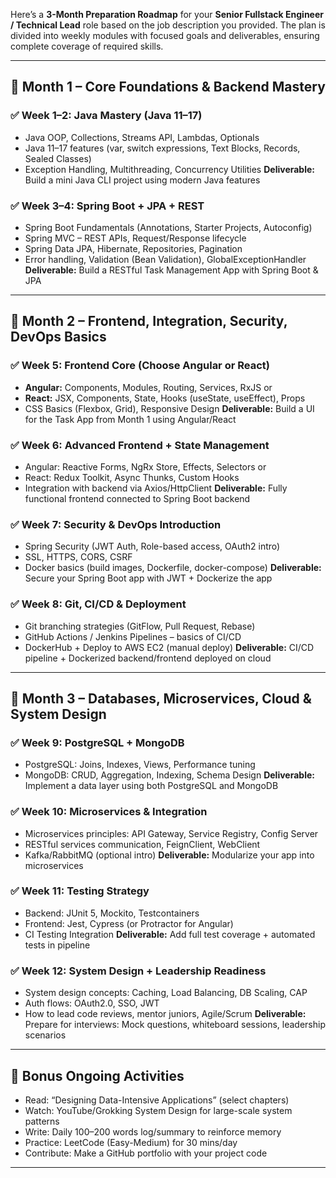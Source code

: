 Here’s a **3-Month Preparation Roadmap** for your **Senior Fullstack Engineer / Technical Lead** role based on the job description you provided. The plan is divided into weekly modules with focused goals and deliverables, ensuring complete coverage of required skills.

---

## 📅 **Month 1 – Core Foundations & Backend Mastery**

### ✅ **Week 1–2: Java Mastery (Java 11–17)**

- Java OOP, Collections, Streams API, Lambdas, Optionals
- Java 11–17 features (var, switch expressions, Text Blocks, Records, Sealed Classes)
- Exception Handling, Multithreading, Concurrency Utilities
  **Deliverable:** Build a mini Java CLI project using modern Java features

### ✅ **Week 3–4: Spring Boot + JPA + REST**

- Spring Boot Fundamentals (Annotations, Starter Projects, Autoconfig)
- Spring MVC – REST APIs, Request/Response lifecycle
- Spring Data JPA, Hibernate, Repositories, Pagination
- Error handling, Validation (Bean Validation), GlobalExceptionHandler
  **Deliverable:** Build a RESTful Task Management App with Spring Boot & JPA

---

## 📅 **Month 2 – Frontend, Integration, Security, DevOps Basics**

### ✅ **Week 5: Frontend Core (Choose Angular or React)**

- **Angular:** Components, Modules, Routing, Services, RxJS
  or
- **React:** JSX, Components, State, Hooks (useState, useEffect), Props
- CSS Basics (Flexbox, Grid), Responsive Design
  **Deliverable:** Build a UI for the Task App from Month 1 using Angular/React

### ✅ **Week 6: Advanced Frontend + State Management**

- Angular: Reactive Forms, NgRx Store, Effects, Selectors
  or
- React: Redux Toolkit, Async Thunks, Custom Hooks
- Integration with backend via Axios/HttpClient
  **Deliverable:** Fully functional frontend connected to Spring Boot backend

### ✅ **Week 7: Security & DevOps Introduction**

- Spring Security (JWT Auth, Role-based access, OAuth2 intro)
- SSL, HTTPS, CORS, CSRF
- Docker basics (build images, Dockerfile, docker-compose)
  **Deliverable:** Secure your Spring Boot app with JWT + Dockerize the app

### ✅ **Week 8: Git, CI/CD & Deployment**

- Git branching strategies (GitFlow, Pull Request, Rebase)
- GitHub Actions / Jenkins Pipelines – basics of CI/CD
- DockerHub + Deploy to AWS EC2 (manual deploy)
  **Deliverable:** CI/CD pipeline + Dockerized backend/frontend deployed on cloud

---

## 📅 **Month 3 – Databases, Microservices, Cloud & System Design**

### ✅ **Week 9: PostgreSQL + MongoDB**

- PostgreSQL: Joins, Indexes, Views, Performance tuning
- MongoDB: CRUD, Aggregation, Indexing, Schema Design
  **Deliverable:** Implement a data layer using both PostgreSQL and MongoDB

### ✅ **Week 10: Microservices & Integration**

- Microservices principles: API Gateway, Service Registry, Config Server
- RESTful services communication, FeignClient, WebClient
- Kafka/RabbitMQ (optional intro)
  **Deliverable:** Modularize your app into microservices

### ✅ **Week 11: Testing Strategy**

- Backend: JUnit 5, Mockito, Testcontainers
- Frontend: Jest, Cypress (or Protractor for Angular)
- CI Testing Integration
  **Deliverable:** Add full test coverage + automated tests in pipeline

### ✅ **Week 12: System Design + Leadership Readiness**

- System design concepts: Caching, Load Balancing, DB Scaling, CAP
- Auth flows: OAuth2.0, SSO, JWT
- How to lead code reviews, mentor juniors, Agile/Scrum
  **Deliverable:** Prepare for interviews: Mock questions, whiteboard sessions, leadership scenarios

---

## 🧠 **Bonus Ongoing Activities**

- Read: “Designing Data-Intensive Applications” (select chapters)
- Watch: YouTube/Grokking System Design for large-scale system patterns
- Write: Daily 100–200 words log/summary to reinforce memory
- Practice: LeetCode (Easy-Medium) for 30 mins/day
- Contribute: Make a GitHub portfolio with your project code

---

